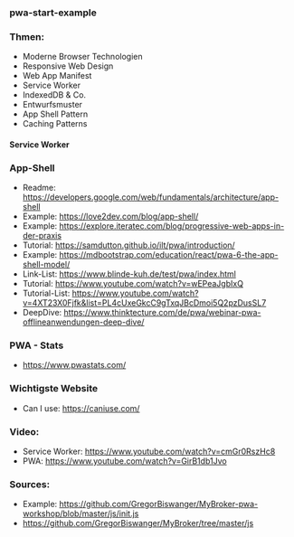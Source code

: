 ### pwa-start-example

### Thmen:
* Moderne Browser Technologien
 * Responsive Web Design
 * Web App Manifest
 * Service Worker
 * IndexedDB & Co.
* Entwurfsmuster
 * App Shell Pattern
 * Caching Patterns

#### Service Worker


### App-Shell
* Readme: https://developers.google.com/web/fundamentals/architecture/app-shell
* Example: https://love2dev.com/blog/app-shell/
* Example: https://explore.iteratec.com/blog/progressive-web-apps-in-der-praxis
* Tutorial: https://samdutton.github.io/ilt/pwa/introduction/
* Example: https://mdbootstrap.com/education/react/pwa-6-the-app-shell-model/
* Link-List: https://www.blinde-kuh.de/test/pwa/index.html
* Tutorial: https://www.youtube.com/watch?v=wEPeaJgbIxQ
* Tutorial-List: https://www.youtube.com/watch?v=4XT23X0Fjfk&list=PL4cUxeGkcC9gTxqJBcDmoi5Q2pzDusSL7
* DeepDive: https://www.thinktecture.com/de/pwa/webinar-pwa-offlineanwendungen-deep-dive/


### PWA - Stats
* https://www.pwastats.com/

### Wichtigste Website
* Can I use: https://caniuse.com/

### Video:
* Service Worker: https://www.youtube.com/watch?v=cmGr0RszHc8
* PWA: https://www.youtube.com/watch?v=GirB1db1Jvo

### Sources:
* Example: https://github.com/GregorBiswanger/MyBroker-pwa-workshop/blob/master/js/init.js
 * https://github.com/GregorBiswanger/MyBroker/tree/master/js
